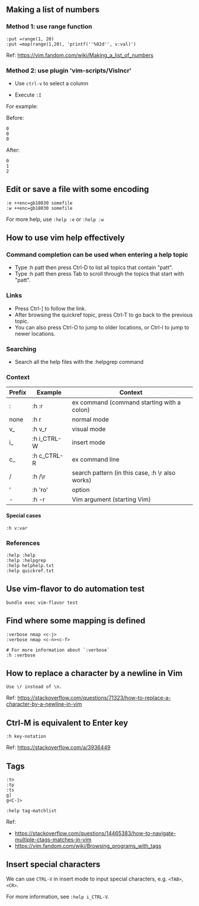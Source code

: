 ## Making a list of numbers

### Method 1: use range function

```
:put =range(1, 20)
:put =map(range(1,20), 'printf(''%02d'', v:val)')
```

Ref: https://vim.fandom.com/wiki/Making_a_list_of_numbers

### Method 2: use plugin 'vim-scripts/VisIncr'

* Use `ctrl-v` to select a column

* Execute `:I`

For example:

Before:

```
0
0
0
```

After:

```
0
1
2
```

## Edit or save a file with some encoding

```
:e ++enc=gb18030 somefile
:w ++enc=gb18030 somefile
```

For more help, use `:help :e` or `:help :w`

## How to use vim help effectively

### Command completion can be used when entering a help topic

* Type :h patt then press Ctrl-D to list all topics that contain "patt".
* Type :h patt then press Tab to scroll through the topics that start with "patt".

### Links

* Press Ctrl-] to follow the link.
* After browsing the quickref topic, press Ctrl-T to go back to the previous topic.
* You can also press Ctrl-O to jump to older locations, or Ctrl-I to jump to newer locations.


### Searching

* Search all the help files with the :helpgrep command

### Context

| Prefix | Example     | Context                                         |
|--------|-------------|-------------------------------------------------|
| :      | :h :r       | ex command (command starting with a colon)      |
| none   | :h r        | normal mode                                     |
| v_     | :h v_r      | visual mode                                     |
| i_     | :h i_CTRL-W | insert mode                                     |
| c_     | :h c_CTRL-R | ex command line                                 |
| /      | :h /\r      | search pattern (in this case, :h \r also works) |
| '      | :h 'ro'     | option                                          |
| -      | :h -r       | Vim argument (starting Vim)                     |

#### Special cases

```
:h v:var
```

### References

```
:help :help
:help :helpgrep
:help helphelp.txt
:help quickref.txt
```

## Use vim-flavor to do automation test

```
bundle exec vim-flavor test
```

## Find where some mapping is defined

```
:verbose nmap <c-j>
:verbose nmap <c-n><c-f>

# For more information about `:verbose`
:h :verbose
```

## How to replace a character by a newline in Vim

```
Use \r instead of \n.
```

Ref: https://stackoverflow.com/questions/71323/how-to-replace-a-character-by-a-newline-in-vim

## Ctrl-M is equivalent to Enter key

```
:h key-notation
```

Ref: https://stackoverflow.com/a/3936449

## Tags

```
:tn
:tp
:ts
g]
g<C-]>

:help tag-matchlist
```

Ref:

* https://stackoverflow.com/questions/14465383/how-to-navigate-multiple-ctags-matches-in-vim
* https://vim.fandom.com/wiki/Browsing_programs_with_tags

## Insert special characters

We can use `CTRL-V` in insert mode to input special characters, e.g. `<TAB>`,
`<CR>`.

For more information, see `:help i_CTRL-V`.
